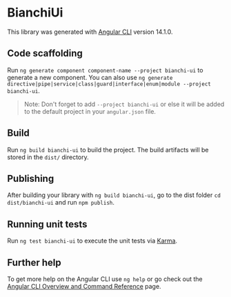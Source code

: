 # BianchiUi

This library was generated with [Angular CLI](https://github.com/angular/angular-cli) version 14.1.0.

## Code scaffolding

Run `ng generate component component-name --project bianchi-ui` to generate a new component. You can also use `ng generate directive|pipe|service|class|guard|interface|enum|module --project bianchi-ui`.
> Note: Don't forget to add `--project bianchi-ui` or else it will be added to the default project in your `angular.json` file. 

## Build

Run `ng build bianchi-ui` to build the project. The build artifacts will be stored in the `dist/` directory.

## Publishing

After building your library with `ng build bianchi-ui`, go to the dist folder `cd dist/bianchi-ui` and run `npm publish`.

## Running unit tests

Run `ng test bianchi-ui` to execute the unit tests via [Karma](https://karma-runner.github.io).

## Further help

To get more help on the Angular CLI use `ng help` or go check out the [Angular CLI Overview and Command Reference](https://angular.io/cli) page.
